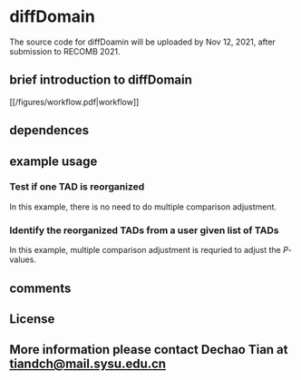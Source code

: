 # diffDomain

The source code for diffDoamin will be uploaded by Nov 12, 2021, after submission to RECOMB 2021.
## brief introduction to diffDomain 
[[/figures/workflow.pdf|workflow]] 

## dependences

## example usage
### Test if one TAD is reorganized
In this example, there is no need to do multiple comparison adjustment.

### Identify the reorganized TADs from a user given list of TADs
In this example, multiple comparison adjustment is requried to adjust the *P*-values.

## comments

## License

## More information please contact Dechao Tian at tiandch@mail.sysu.edu.cn
